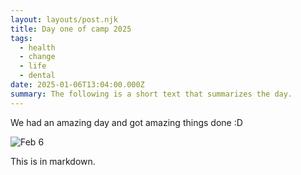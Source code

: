 ```yaml
---
layout: layouts/post.njk
title: Day one of camp 2025
tags:
  - health
  - change
  - life
  - dental
date: 2025-01-06T13:04:00.000Z
summary: The following is a short text that summarizes the day.
---
```

We had an amazing day and got amazing things done :D



![Feb 6](/uploads/10.jpg "We are the change we need to be.")

This is in markdown. 

